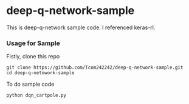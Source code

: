# deep-q-network-sample
This is deep-q-network sample code.
I referenced keras-rl.


### Usage for Sample

Fistly, clone this repo

```
git clone https://github.com/Tcom242242/deep-q-network-sample.git
cd deep-q-netowork-sample
```

To do sample code

```
python dqn_cartpole.py
```



